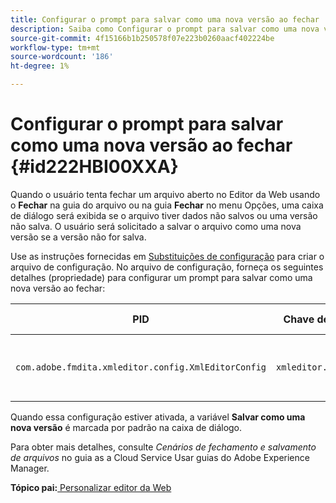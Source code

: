 ```yaml
---
title: Configurar o prompt para salvar como uma nova versão ao fechar
description: Saiba como Configurar o prompt para salvar como uma nova versão ao fechar
source-git-commit: 4f15166b1b250578f07e223b0260aacf402224be
workflow-type: tm+mt
source-wordcount: '186'
ht-degree: 1%

---
```



# Configurar o prompt para salvar como uma nova versão ao fechar {#id222HBI00XXA}

Quando o usuário tenta fechar um arquivo aberto no Editor da Web usando o **Fechar** na guia do arquivo ou na guia **Fechar** no menu Opções, uma caixa de diálogo será exibida se o arquivo tiver dados não salvos ou uma versão não salva. O usuário será solicitado a salvar o arquivo como uma nova versão se a versão não for salva.

Use as instruções fornecidas em [Substituições de configuração](download-install-additional-config-override.md#) para criar o arquivo de configuração. No arquivo de configuração, forneça os seguintes detalhes \(propriedade\) para configurar um prompt para salvar como uma nova versão ao fechar:

| PID | Chave de propriedade | Valor da propriedade |
|---|------------|--------------|
| `com.adobe.fmdita.xmleditor.config.XmlEditorConfig` | `xmleditor.savenewversion` | Booleano\\ ( true/ false\). <br>  **Valor padrão**: verdadeiro |

Quando essa configuração estiver ativada, a variável **Salvar como uma nova versão** é marcada por padrão na caixa de diálogo.

Para obter mais detalhes, consulte *Cenários de fechamento e salvamento de arquivos* no guia as a Cloud Service Usar guias do Adobe Experience Manager.

**Tópico pai:**[ Personalizar editor da Web](conf-web-editor.md)

